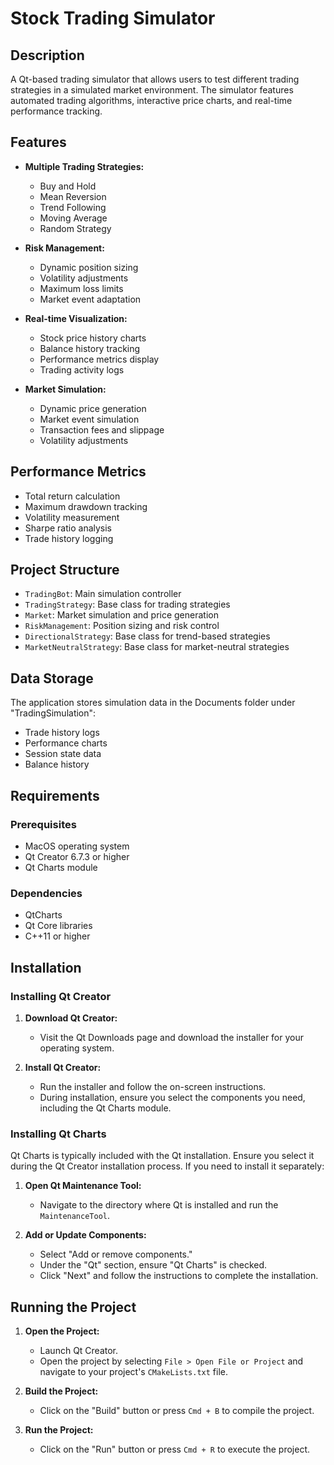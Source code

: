 # Stock Trading Simulator

## Description

A Qt-based trading simulator that allows users to test different trading strategies in a simulated market environment. The simulator features automated trading algorithms, interactive price charts, and real-time performance tracking.

## Features

- **Multiple Trading Strategies:**
  - Buy and Hold
  - Mean Reversion
  - Trend Following
  - Moving Average
  - Random Strategy

- **Risk Management:**
  - Dynamic position sizing
  - Volatility adjustments
  - Maximum loss limits
  - Market event adaptation

- **Real-time Visualization:**
  - Stock price history charts
  - Balance history tracking
  - Performance metrics display
  - Trading activity logs

- **Market Simulation:**
  - Dynamic price generation
  - Market event simulation
  - Transaction fees and slippage
  - Volatility adjustments

## Performance Metrics
- Total return calculation
- Maximum drawdown tracking
- Volatility measurement
- Sharpe ratio analysis
- Trade history logging

## Project Structure

- `TradingBot`: Main simulation controller
- `TradingStrategy`: Base class for trading strategies
- `Market`: Market simulation and price generation
- `RiskManagement`: Position sizing and risk control
- `DirectionalStrategy`: Base class for trend-based strategies
- `MarketNeutralStrategy`: Base class for market-neutral strategies

## Data Storage

The application stores simulation data in the Documents folder under "TradingSimulation":
- Trade history logs
- Performance charts
- Session state data
- Balance history

## Requirements

### Prerequisites
- MacOS operating system
- Qt Creator 6.7.3 or higher
- Qt Charts module

### Dependencies
- QtCharts
- Qt Core libraries
- C++11 or higher

## Installation

### Installing Qt Creator

1. **Download Qt Creator:**
   - Visit the Qt Downloads page and download the installer for your operating system.

2. **Install Qt Creator:**
   - Run the installer and follow the on-screen instructions.
   - During installation, ensure you select the components you need, including the Qt Charts module.

### Installing Qt Charts

Qt Charts is typically included with the Qt installation. Ensure you select it during the Qt Creator installation process. If you need to install it separately:

1. **Open Qt Maintenance Tool:**
   - Navigate to the directory where Qt is installed and run the `MaintenanceTool`.

2. **Add or Update Components:**
   - Select "Add or remove components."
   - Under the "Qt" section, ensure "Qt Charts" is checked.
   - Click "Next" and follow the instructions to complete the installation.

## Running the Project

1. **Open the Project:**
   - Launch Qt Creator.
   - Open the project by selecting `File > Open File or Project` and navigate to your project's `CMakeLists.txt` file.

2. **Build the Project:**
   - Click on the "Build" button or press `Cmd + B` to compile the project.

3. **Run the Project:**
   - Click on the "Run" button or press `Cmd + R` to execute the project.
